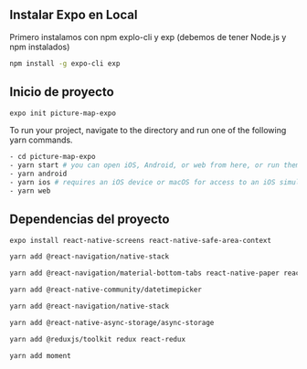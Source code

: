 
## Instalar Expo en Local

Primero instalamos con npm explo-cli y exp (debemos de tener Node.js y npm instalados)
```bash
npm install -g expo-cli exp
```


## Inicio de proyecto
```bash
expo init picture-map-expo
```

To run your project, navigate to the directory and run one of the following yarn commands.

```bash
- cd picture-map-expo
- yarn start # you can open iOS, Android, or web from here, or run them directly with the commands below.
- yarn android
- yarn ios # requires an iOS device or macOS for access to an iOS simulator
- yarn web
```

## Dependencias del proyecto
```bash
expo install react-native-screens react-native-safe-area-context

yarn add @react-navigation/native-stack

yarn add @react-navigation/material-bottom-tabs react-native-paper react-native-vector-icons

yarn add @react-native-community/datetimepicker

yarn add @react-navigation/native-stack

yarn add @react-native-async-storage/async-storage

yarn add @reduxjs/toolkit redux react-redux

yarn add moment
```